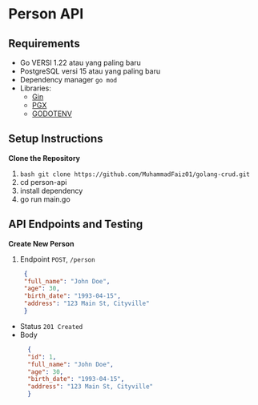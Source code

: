 # Person API

## Requirements

- Go VERSI 1.22 atau yang paling baru
- PostgreSQL versi 15 atau yang paling baru
- Dependency manager `go mod`
- Libraries:
  - [Gin](https://github.com/gin-gonic/gin)
  - [PGX](https://github.com/jackc/pgx)
  - [GODOTENV](https://github.com/joho/godotenv)

## Setup Instructions
**Clone the Repository**
1.  ```bash git clone https://github.com/MuhammadFaiz01/golang-crud.git```
2. cd person-api
3. install dependency
4. go run main.go

## API Endpoints and Testing
**Create New Person**
1. Endpoint `POST`, `/person`
   ```json
    {
    "full_name": "John Doe",
    "age": 30,
    "birth_date": "1993-04-15",
    "address": "123 Main St, Cityville"
    }
    ```
- Status `201 Created`
- Body
  ```json
    {
    "id": 1,
    "full_name": "John Doe",
    "age": 30,
    "birth_date": "1993-04-15",
    "address": "123 Main St, Cityville"
    }
  ```

